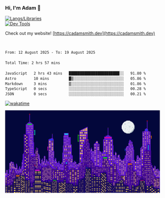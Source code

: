 ### Hi, I'm Adam 👋

[![Langs/Libraries](https://skillicons.dev/icons?i=cs,dotnet,js,css,html,sass,ts,jquery,bootstrap)](https://skillicons.dev)
<br/>
[![Dev Tools](https://skillicons.dev/icons?i=git,github,githubactions,visualstudio)](https://skillicons.dev)

Check out my website! [https://cadamsmith.dev](https://cadamsmith.dev)

<br/>

<!--START_SECTION:waka-->

```txt
From: 12 August 2025 - To: 19 August 2025

Total Time: 2 hrs 57 mins

JavaScript   2 hrs 43 mins   ███████████████████████░░   91.80 %
Astro        10 mins         █▒░░░░░░░░░░░░░░░░░░░░░░░   05.86 %
Markdown     3 mins          ▒░░░░░░░░░░░░░░░░░░░░░░░░   01.86 %
TypeScript   0 secs          ░░░░░░░░░░░░░░░░░░░░░░░░░   00.28 %
JSON         0 secs          ░░░░░░░░░░░░░░░░░░░░░░░░░   00.21 %
```

<!--END_SECTION:waka-->

[![wakatime](https://wakatime.com/badge/user/2234bda2-efd3-47c5-8724-79108edfe9aa.svg)](https://wakatime.com/@2234bda2-efd3-47c5-8724-79108edfe9aa)

![Pixelated city at night](./media/city.gif)
